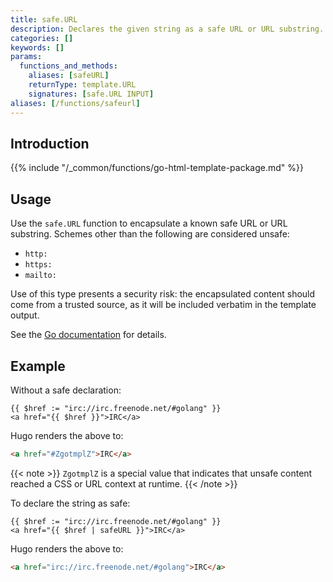 ```yaml
---
title: safe.URL
description: Declares the given string as a safe URL or URL substring.
categories: []
keywords: []
params:
  functions_and_methods:
    aliases: [safeURL]
    returnType: template.URL
    signatures: [safe.URL INPUT]
aliases: [/functions/safeurl]
---
```


## Introduction

{{% include "/_common/functions/go-html-template-package.md" %}}

## Usage

Use the `safe.URL` function to encapsulate a known safe URL or URL substring. Schemes other than the following are considered unsafe:

- `http:`
- `https:`
- `mailto:`

Use of this type presents a security risk: the encapsulated content should come from a trusted source, as it will be included verbatim in the template output.

See the [Go documentation] for details.

[Go documentation]: https://pkg.go.dev/html/template#URL

## Example

Without a safe declaration:

```go-html-template
{{ $href := "irc://irc.freenode.net/#golang" }}
<a href="{{ $href }}">IRC</a>
```

Hugo renders the above to:

```html
<a href="#ZgotmplZ">IRC</a>
```

{{< note >}}
`ZgotmplZ` is a special value that indicates that unsafe content reached a CSS or URL context at runtime.
{{< /note >}}

To declare the string as safe:

```go-html-template
{{ $href := "irc://irc.freenode.net/#golang" }}
<a href="{{ $href | safeURL }}">IRC</a>
```

Hugo renders the above to:

```html
<a href="irc://irc.freenode.net/#golang">IRC</a>
```
